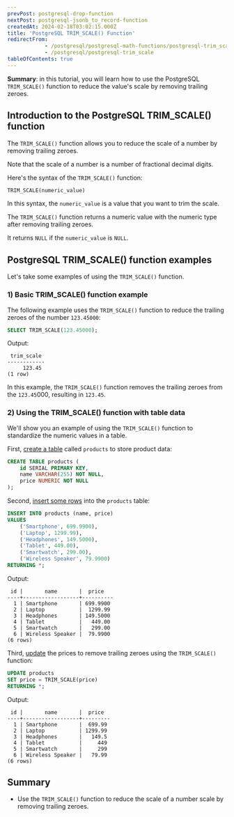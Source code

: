 ```yaml
---
prevPost: postgresql-drop-function
nextPost: postgresql-jsonb_to_record-function
createdAt: 2024-02-18T03:02:15.000Z
title: 'PostgreSQL TRIM_SCALE() Function'
redirectFrom: 
            - /postgresql/postgresql-math-functions/postgresql-trim_scale
            - /postgresql/postgresql-trim_scale
tableOfContents: true
---
```


**Summary**: in this tutorial, you will learn how to use the PostgreSQL `TRIM_SCALE()` function to reduce the value's scale by removing trailing zeroes.

## Introduction to the PostgreSQL TRIM_SCALE() function

The `TRIM_SCALE()` function allows you to reduce the scale of a number by removing trailing zeroes.

Note that the scale of a number is a number of fractional decimal digits.

Here's the syntax of the `TRIM_SCALE()` function:

```sql
TRIM_SCALE(numeric_value)
```

In this syntax, the `numeric_value` is a value that you want to trim the scale.

The `TRIM_SCALE()` function returns a numeric value with the numeric type after removing trailing zeroes.

It returns `NULL` if the `numeric_value` is `NULL`.

## PostgreSQL TRIM_SCALE() function examples

Let's take some examples of using the `TRIM_SCALE()` function.

### 1) Basic TRIM_SCALE() function example

The following example uses the `TRIM_SCALE()` function to reduce the trailing zeroes of the number `123.45000`:

```sql
SELECT TRIM_SCALE(123.45000);
```

Output:

```
 trim_scale
------------
     123.45
(1 row)
```

In this example, the `TRIM_SCALE()` function removes the trailing zeroes from the `123.45`000, resulting in `123.45`.

### 2) Using the TRIM_SCALE() function with table data

We'll show you an example of using the `TRIM_SCALE()` function to standardize the numeric values in a table.

First, [create a table](/postgresql/postgresql-create-table) called `products` to store product data:

```sql
CREATE TABLE products (
    id SERIAL PRIMARY KEY,
    name VARCHAR(255) NOT NULL,
    price NUMERIC NOT NULL
);
```

Second, [insert some rows](/postgresql/postgresql-insert-multiple-rows) into the `products` table:

```sql
INSERT INTO products (name, price)
VALUES
    ('Smartphone', 699.9900),
    ('Laptop', 1299.99),
    ('Headphones', 149.5000),
    ('Tablet', 449.00),
    ('Smartwatch', 299.00),
    ('Wireless Speaker', 79.9900)
RETURNING *;
```

Output:

```
 id |       name       |  price
----+------------------+----------
  1 | Smartphone       | 699.9900
  2 | Laptop           |  1299.99
  3 | Headphones       | 149.5000
  4 | Tablet           |   449.00
  5 | Smartwatch       |   299.00
  6 | Wireless Speaker |  79.9900
(6 rows)
```

Third, [update](/postgresql/postgresql-update) the prices to remove trailing zeroes using the `TRIM_SCALE()` function:

```sql
UPDATE products
SET price = TRIM_SCALE(price)
RETURNING *;
```

Output:

```
 id |       name       |  price
----+------------------+---------
  1 | Smartphone       |  699.99
  2 | Laptop           | 1299.99
  3 | Headphones       |   149.5
  4 | Tablet           |     449
  5 | Smartwatch       |     299
  6 | Wireless Speaker |   79.99
(6 rows)
```

## Summary

- Use the `TRIM_SCALE()` function to reduce the scale of a number scale by removing trailing zeroes.
